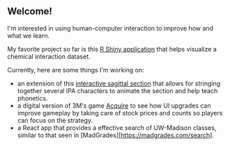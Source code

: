 ## Welcome!

I'm interested in using human-computer interaction to improve how and what we learn.

My favorite project so far is this [R Shiny application](https://github.com/jacoblarget/chemical-position-visualizer) that helps visualize a chemical interaction dataset.

Currently, here are some things I'm working on:
- an extension of this [interactive sagittal section](http://smu-facweb.smu.ca/~s0949176/sammy/) that allows for stringing together several IPA characters to animate the section and help teach phonetics.
- a digital version of 3M's game [Acquire](https://en.wikipedia.org/wiki/Acquire) to see how UI upgrades can improve gameplay by taking care of stock prices and counts so players can focus on the strategy.
- a React app that provides a effective search of UW-Madison classes, similar to that seen in [MadGrades][https://madgrades.com/search].

<!---
jacoblarget/jacoblarget is a ✨ special ✨ repository because its `README.md` (this file) appears on your GitHub profile.
You can click the Preview link to take a look at your changes.

1. Ignore the GE Healthcare project
2. Pull up Shiny page from JR
3. Pull up Physics Simulator from Shreya
--->
